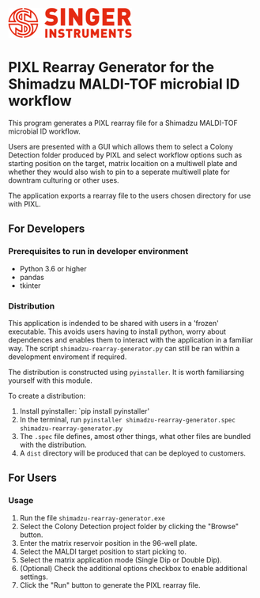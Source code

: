 ![](images/logo.png)

# PIXL Rearray Generator for the Shimadzu MALDI-TOF microbial ID workflow

This program generates a PIXL rearray file for a Shimadzu MALDI-TOF microbial ID workflow.

Users are presented with a GUI which allows them to select a Colony Detection folder
produced by PIXL and select workflow options such as starting position on the target, matrix locaition on a multiwell plate and whether they would also wish to pin to a seperate multiwell plate for downtram culturing or other uses.

The application exports a rearray file to the users chosen directory for use with PIXL.

## For Developers

### Prerequisites to run in developer environment

- Python 3.6 or higher
- pandas
- tkinter

### Distribution

This application is indended to be shared with users in a 'frozen' executable.
This avoids users having to install python, worry about dependences and enables them to interact with the
application in a familiar way. The script `shimadzu-rearray-generator.py` can still
be ran within a development enviroment if required.

The distribution is constructed using `pyinstaller`. It is worth familiarsing
yourself with this module.

To create a distribution:

1. Install pyinstaller: `pip install pyinstaller'
2. In the terminal, run `pyinstaller shimadzu-rearray-generator.spec shimadzu-rearray-generator.py`
3. The `.spec` file defines, amost other things, what other files are bundled with the distribution.
4. A `dist` directory will be produced that can be deployed to customers.


## For Users
### Usage

1. Run the file `shimadzu-rearray-generator.exe`
2. Select the Colony Detection project folder by clicking the "Browse" button.
3. Enter the matrix reservoir position in the 96-well plate.
4. Select the MALDI target position to start picking to.
5. Select the matrix application mode (Single Dip or Double Dip).
6. (Optional) Check the additional options checkbox to enable additional settings.
7. Click the "Run" button to generate the PIXL rearray file.

